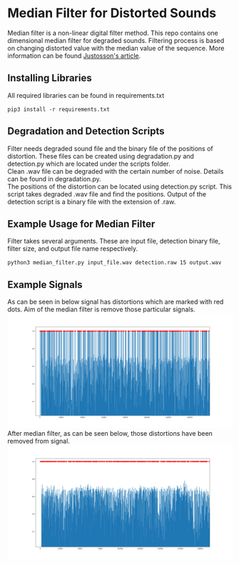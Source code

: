 # Median Filter for Distorted Sounds
Median filter is a non-linear digital filter method. This repo contains one dimensional median filter for degraded sounds. Filtering process is based on changing distorted value with the median value of the sequence. More information can be found [Justosson's article](https://link.springer.com/chapter/10.1007/BFb0057597).
 
## Installing Libraries
All required libraries can be found in requirements.txt
```
pip3 install -r requirements.txt
```
## Degradation and Detection Scripts
Filter needs degraded sound file and the binary file of the positions of distortion. These files can be created using degradation.py and detection.py which are located under the scripts folder.
<br/>
Clean .wav file can be degraded with the certain number of noise. Details can be found in degradation.py.
<br/>
The positions of the distortion can be located using detection.py script. This script takes degraded .wav file and find the positions. Output of the detection script is a binary file with the extension of .raw.

## Example Usage for Median Filter
Filter takes several arguments. These are input file, detection binary file, filter size, and output file name respectively.
```
python3 median_filter.py input_file.wav detection.raw 15 output.wav
```
## Example Signals
As can be seen in below signal has distortions which are marked with red dots. Aim of the median filter is remove those particular signals.
<img src="static/degraded.png"/>
<br/>
After median filter, as can be seen below, those distortions have been removed from signal.
<img src="static/cleared.png"/>
